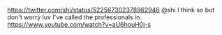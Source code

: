 https://twitter.com/shi/status/522567302378962946 @shi I think so but don't worry luv I've called the professionals in. https://www.youtube.com/watch?v=aU6houH0j-s